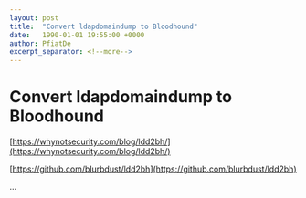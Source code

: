 ```yaml
---
layout: post
title:  "Convert ldapdomaindump to Bloodhound"
date:   1990-01-01 19:55:00 +0000
author: PfiatDe
excerpt_separator: <!--more-->
---
```


# Convert ldapdomaindump to Bloodhound

[https://whynotsecurity.com/blog/ldd2bh/](https://whynotsecurity.com/blog/ldd2bh/)

[https://github.com/blurbdust/ldd2bh](https://github.com/blurbdust/ldd2bh)

...
<!--more-->
